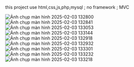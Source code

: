 this project use html,css,js,php,mysql ;
no framework ;
MVC 

![Ảnh chụp màn hình 2025-02-03 132800](https://github.com/user-attachments/assets/049717b1-e013-4b1c-8b97-fc59f61bab07)
![Ảnh chụp màn hình 2025-02-03 132841](https://github.com/user-attachments/assets/dfd74dae-f497-423b-9d8c-8c493db3b785)
![Ảnh chụp màn hình 2025-02-03 133053](https://github.com/user-attachments/assets/c950b4a8-d128-4963-9f1a-ff8043746c0f)
![Ảnh chụp màn hình 2025-02-03 133144](https://github.com/user-attachments/assets/0345ad53-227d-4c4c-8891-905401a39a6e)
![Ảnh chụp màn hình 2025-02-03 132918](https://github.com/user-attachments/assets/db103be8-4b77-441e-aa83-0c67759a6285)
![Ảnh chụp màn hình 2025-02-03 132932](https://github.com/user-attachments/assets/e2386011-6eb4-4982-b1e1-2bea906cc1fd)
![Ảnh chụp màn hình 2025-02-03 133301](https://github.com/user-attachments/assets/d6cf95fc-db22-46c9-8a3e-c585713f4c5e)
![Ảnh chụp màn hình 2025-02-03 133232](https://github.com/user-attachments/assets/e2d5285d-e27f-42dd-8c76-ff38f7c9ba11)
![Ảnh chụp màn hình 2025-02-03 133218](https://github.com/user-attachments/assets/ce5cee43-c808-419b-b8fb-62f6f58aa814)
